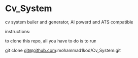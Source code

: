 # Cv_System
cv system builer and generator, AI powerd and ATS compatible 

instructions:

to clone this repo, all you have to do is to run

git clone git@github.com:mohammad1kod/Cv_System.git
